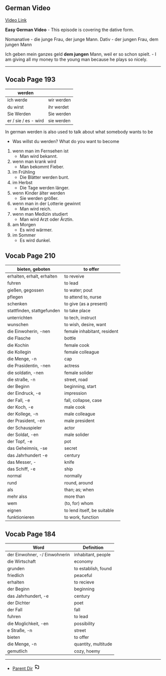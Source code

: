 ## German Video

[Video Link](https://www.youtube.com/watch?v=vakPQicb2BQ&t=6s)

**Easy German Video** - This episode is covering the dative form. 

Nomanative - die junge Frau, der junge Mann. 
Dativ - der jungen Frau, dem jungen Mann

Ich geben mein ganzes geld **dem jungen** Mann, weil er so schon spielt. - I am giving all my money to the young man because he plays so nicely. 

****
## Vocab Page 193


| werden               |            |
| -------------------- | ---------- |
| ich werde            | wir werden |
| du wirst             | ihr werdet |
| Sie Werden           | Sie werden |
| er / sie / es - wird | sie werden |
In german werden is also used to talk about what somebody wants to be
- Was willst du werden? What do you want to become

1. wenn man im Fernsehen ist
	- Man wird bekannt.
2. wenn man krank wird	  	
	- Man bekommt Fieber.
3. im Frühling	  	
	- Die Blätter werden bunt.
4. im Herbst	  	
	- Die Tage werden länger.
5. wenn Kinder älter werden	  	
	- Sie werden größer.
6. wenn man in der Lotterie gewinnt	  	
	-  Man wird reich.
7. wenn man Medizin studiert	  	
	- Man wird Arzt oder Ärztin.
8. am Morgen	  	
	- Es wird wärmer.
9. im Sommer	  	
	- Es wird dunkel.

## Vocab Page 210


| bieten, geboten            | to offer                    |
| -------------------------- | --------------------------- |
| erhalten, erhalt, erhalten | to reveive                  |
| fuhren                     | to lead                     |
| gießen, gegossen           | to water; pout              |
| pflegen                    | to attend to, nurse         |
| schenken                   | to give (as a present)      |
| stattfinden, stattgefunden | to take place               |
| unterrichten               | to tech, instruct           |
| wunschen                   | to wish, desire, want       |
| die Einwoherin, -nen       | female inhabitant, resident |
| die Flasche                | bottle                      |
| die Kochin                 | female cook                 |
| die Kollegin               | female colleague            |
| die Menge, -n              | cap                         |
| die Prasidentin, -nen      | actress                     |
| die soldatin, -nen         | female solider              |
| die straße, -n             | street, road                |
| der Beginn                 | beginning, start            |
| der Eindruck, -e           | impression                  |
| der Fall, -e               | fall, collapse, case        |
| der Koch, -e               | male cook                   |
| der Kollege, -n            | male colleague              |
| der Prasident, -en         | male president              |
| der Schauspieler           | actor                       |
| der Soldat, -en            | male solider                |
| der Topf, -e               | pot                         |
| das Geheimnis, -se         | secret                      |
| das Jahrhundert -e         | century                     |
| das Messer, -              | knife                       |
| das Schiff, -e             | ship                        |
| normal                     | normally                    |
| rund                       | round, around               |
| als                        | than; as; when              |
| mehr alss                  | more than                   |
| wem                        | (to, for) whom              |
| eignen                     | to lend itself, be suitable |
| funktionieren              | to work, function           |
## Vocab Page 184

| Word                          | Definition          |
| ----------------------------- | ------------------- |
| der Einwohner, -/ Einwohnerin | inhabitant, people  |
| die Wirtschaft                | economy             |
| grunden                       | to establish, found |
| friedlich                     | peaceful            |
| erhalten                      | to recieve          |
| der Beginn                    | beginning           |
| das Jahrhundert, -e           | century             |
| der Dichter                   | poet                |
| der Fall                      | fall                |
| fuhren                        | to lead             |
| die Moglichkeit, -en          | possibility         |
| e Straße, -n                  | street              |
| bieten                        | to offer            |
| die Menge, -n                 | quantity, multitude |
| gemutlich                     | cozy, hoemy         |

****

- [Parent Dir](Index.md) <img src="../../Assets/parent.png" alt="Root Dir Folder" style="width:20px;height:20px;">